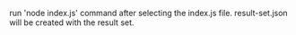 run 'node index.js' command after selecting the index.js file.
result-set.json will be created with the result set.
